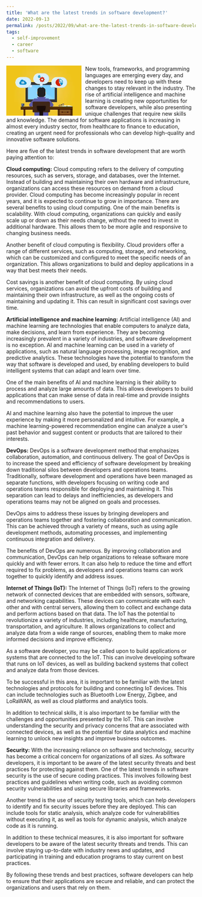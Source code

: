 ```yaml
---
title: 'What are the latest trends in software development?'
date: 2022-09-13
permalink: /posts/2022/09/what-are-the-latest-trends-in-software-development/
tags:
  - self-improvement
  - career
  - software
---
```


<img width="200" alt="software developer" src="/images/posts/what-are-the-latest-trends-in-software-development.webp" style="float: left; margin-right: 10px;" /> New tools, frameworks, and programming languages are emerging every day, and developers need to keep up with these changes to stay relevant in the industry. The rise of artificial intelligence and machine learning is creating new opportunities for software developers, while also presenting unique challenges that require new skills and knowledge. The demand for software applications is increasing in almost every industry sector, from healthcare to finance to education, creating an urgent need for professionals who can develop high-quality and innovative software solutions. 

Here are five of the latest trends in software development that are worth paying attention to:

<b>Cloud computing:</b> Cloud computing refers to the delivery of computing resources, such as servers, storage, and databases, over the Internet. Instead of building and maintaining their own hardware and infrastructure, organizations can access these resources on demand from a cloud provider. Cloud computing has become increasingly popular in recent years, and it is expected to continue to grow in importance.
There are several benefits to using cloud computing. One of the main benefits is scalability. With cloud computing, organizations can quickly and easily scale up or down as their needs change, without the need to invest in additional hardware. This allows them to be more agile and responsive to changing business needs.

Another benefit of cloud computing is flexibility. Cloud providers offer a range of different services, such as computing, storage, and networking, which can be customized and configured to meet the specific needs of an organization. This allows organizations to build and deploy applications in a way that best meets their needs.

Cost savings is another benefit of cloud computing. By using cloud services, organizations can avoid the upfront costs of building and maintaining their own infrastructure, as well as the ongoing costs of maintaining and updating it. This can result in significant cost savings over time.

<b>Artificial intelligence and machine learning:</b> Artificial intelligence (AI) and machine learning are technologies that enable computers to analyze data, make decisions, and learn from experience. They are becoming increasingly prevalent in a variety of industries, and software development is no exception.
AI and machine learning can be used in a variety of applications, such as natural language processing, image recognition, and predictive analytics. These technologies have the potential to transform the way that software is developed and used, by enabling developers to build intelligent systems that can adapt and learn over time.

One of the main benefits of AI and machine learning is their ability to process and analyze large amounts of data. This allows developers to build applications that can make sense of data in real-time and provide insights and recommendations to users.

AI and machine learning also have the potential to improve the user experience by making it more personalized and intuitive. For example, a machine learning-powered recommendation engine can analyze a user's past behavior and suggest content or products that are tailored to their interests.

<b>DevOps:</b> DevOps is a software development method that emphasizes collaboration, automation, and continuous delivery. The goal of DevOps is to increase the speed and efficiency of software development by breaking down traditional silos between developers and operations teams.
Traditionally, software development and operations have been managed as separate functions, with developers focusing on writing code and operations teams responsible for deploying and maintaining it. This separation can lead to delays and inefficiencies, as developers and operations teams may not be aligned on goals and processes.

DevOps aims to address these issues by bringing developers and operations teams together and fostering collaboration and communication. This can be achieved through a variety of means, such as using agile development methods, automating processes, and implementing continuous integration and delivery.

The benefits of DevOps are numerous. By improving collaboration and communication, DevOps can help organizations to release software more quickly and with fewer errors. It can also help to reduce the time and effort required to fix problems, as developers and operations teams can work together to quickly identify and address issues.

<b>Internet of Things (IoT):</b> The Internet of Things (IoT) refers to the growing network of connected devices that are embedded with sensors, software, and networking capabilities. These devices can communicate with each other and with central servers, allowing them to collect and exchange data and perform actions based on that data.
The IoT has the potential to revolutionize a variety of industries, including healthcare, manufacturing, transportation, and agriculture. It allows organizations to collect and analyze data from a wide range of sources, enabling them to make more informed decisions and improve efficiency.

As a software developer, you may be called upon to build applications or systems that are connected to the IoT. This can involve developing software that runs on IoT devices, as well as building backend systems that collect and analyze data from those devices.

To be successful in this area, it is important to be familiar with the latest technologies and protocols for building and connecting IoT devices. This can include technologies such as Bluetooth Low Energy, Zigbee, and LoRaWAN, as well as cloud platforms and analytics tools.

In addition to technical skills, it is also important to be familiar with the challenges and opportunities presented by the IoT. This can involve understanding the security and privacy concerns that are associated with connected devices, as well as the potential for data analytics and machine learning to unlock new insights and improve business outcomes.

<b>Security:</b> With the increasing reliance on software and technology, security has become a critical concern for organizations of all sizes. As software developers, it is important to be aware of the latest security threats and best practices for protecting against them.
One of the latest trends in software security is the use of secure coding practices. This involves following best practices and guidelines when writing code, such as avoiding common security vulnerabilities and using secure libraries and frameworks.

Another trend is the use of security testing tools, which can help developers to identify and fix security issues before they are deployed. This can include tools for static analysis, which analyze code for vulnerabilities without executing it, as well as tools for dynamic analysis, which analyze code as it is running.

In addition to these technical measures, it is also important for software developers to be aware of the latest security threats and trends. This can involve staying up-to-date with industry news and updates, and participating in training and education programs to stay current on best practices.

By following these trends and best practices, software developers can help to ensure that their applications are secure and reliable, and can protect the organizations and users that rely on them.